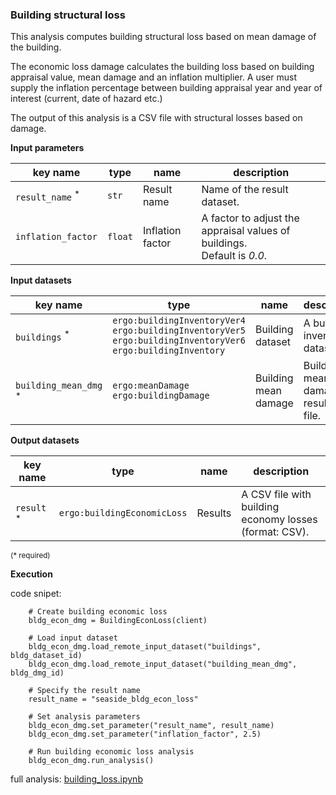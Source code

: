 ### Building structural loss

This analysis computes building structural loss based on mean damage of the building.

The economic loss damage calculates the building loss based on building appraisal value, mean damage 
and an inflation multiplier. A user must supply the inflation percentage between building appraisal year 
and year of interest (current, date of hazard etc.)

The output of this analysis is a CSV file with structural losses based on damage.

**Input parameters**

key name | type | name | description
--- | --- | --- | ---
`result_name` <sup>*</sup> | `str` | Result name | Name of the result dataset.
`inflation_factor`| `float` | Inflation factor | A factor to adjust the appraisal values of buildings. <br>Default is *0.0*.

**Input datasets**

key name | type | name | description
--- | --- | --- | ---
`buildings` <sup>*</sup> | `ergo:buildingInventoryVer4`<br>`ergo:buildingInventoryVer5`<br>`ergo:buildingInventoryVer6`<br>`ergo:buildingInventory` | Building dataset |  A building inventory dataset.
`building_mean_dmg` <sup>*</sup> | `ergo:meanDamage`<br>`ergo:buildingDamage` | Building mean damage | Building mean damage results CSV file.

**Output datasets**

key name | type | name | description
--- | --- | --- | ---
`result` <sup>*</sup> | `ergo:buildingEconomicLoss` | Results | A CSV file with building economy losses <br>(format: CSV).

<small>(* required)</small>

**Execution**

code snipet:

```
    # Create building economic loss
    bldg_econ_dmg = BuildingEconLoss(client)

    # Load input dataset
    bldg_econ_dmg.load_remote_input_dataset("buildings", bldg_dataset_id)
    bldg_econ_dmg.load_remote_input_dataset("building_mean_dmg", bldg_dmg_id)

    # Specify the result name
    result_name = "seaside_bldg_econ_loss"

    # Set analysis parameters
    bldg_econ_dmg.set_parameter("result_name", result_name)
    bldg_econ_dmg.set_parameter("inflation_factor", 2.5)

    # Run building economic loss analysis
    bldg_econ_dmg.run_analysis()
```

full analysis: [building_loss.ipynb](https://github.com/IN-CORE/incore-docs/blob/master/notebooks/building_loss.ipynb)